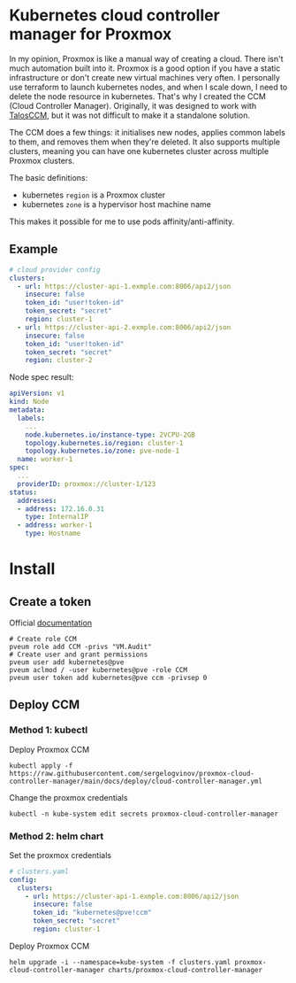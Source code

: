 # Kubernetes cloud controller manager for Proxmox

In my opinion, Proxmox is like a manual way of creating a cloud.
There isn't much automation built into it.
Proxmox is a good option if you have a static infrastructure or don't create new virtual machines very often.
I personally use terraform to launch kubernetes nodes, and when I scale down, I need to delete the node resource in kubernetes.
That's why I created the CCM (Cloud Controller Manager).
Originally, it was designed to work with [TalosCCM](https://github.com/siderolabs/talos-cloud-controller-manager), but it was not difficult to make it a standalone solution.

The CCM does a few things: it initialises new nodes, applies common labels to them, and removes them when they're deleted. It also supports multiple clusters, meaning you can have one kubernetes cluster across multiple Proxmox clusters.

The basic definitions:
* kubernetes `region` is a Proxmox cluster
* kubernetes `zone` is a hypervisor host machine name

This makes it possible for me to use pods affinity/anti-affinity.

## Example

```yaml
# cloud provider config
clusters:
  - url: https://cluster-api-1.exmple.com:8006/api2/json
    insecure: false
    token_id: "user!token-id"
    token_secret: "secret"
    region: cluster-1
  - url: https://cluster-api-2.exmple.com:8006/api2/json
    insecure: false
    token_id: "user!token-id"
    token_secret: "secret"
    region: cluster-2
```

Node spec result:

```yaml
apiVersion: v1
kind: Node
metadata:
  labels:
    ...
    node.kubernetes.io/instance-type: 2VCPU-2GB
    topology.kubernetes.io/region: cluster-1
    topology.kubernetes.io/zone: pve-node-1
  name: worker-1
spec:
  ...
  providerID: proxmox://cluster-1/123
status:
  addresses:
  - address: 172.16.0.31
    type: InternalIP
  - address: worker-1
    type: Hostname
```

# Install

## Create a token

Official [documentation](https://pve.proxmox.com/wiki/User_Management)

```shell
# Create role CCM
pveum role add CCM -privs "VM.Audit"
# Create user and grant permissions
pveum user add kubernetes@pve
pveum aclmod / -user kubernetes@pve -role CCM
pveum user token add kubernetes@pve ccm -privsep 0
```

## Deploy CCM

### Method 1: kubectl

Deploy Proxmox CCM

```shell
kubectl apply -f https://raw.githubusercontent.com/sergelogvinov/proxmox-cloud-controller-manager/main/docs/deploy/cloud-controller-manager.yml
```

Change the proxmox credentials

```shell
kubectl -n kube-system edit secrets proxmox-cloud-controller-manager
```

### Method 2: helm chart

Set the proxmox credentials

```yaml
# clusters.yaml
config:
  clusters:
    - url: https://cluster-api-1.exmple.com:8006/api2/json
      insecure: false
      token_id: "kubernetes@pve!ccm"
      token_secret: "secret"
      region: cluster-1
```

Deploy Proxmox CCM

```shell
helm upgrade -i --namespace=kube-system -f clusters.yaml proxmox-cloud-controller-manager charts/proxmox-cloud-controller-manager
```
